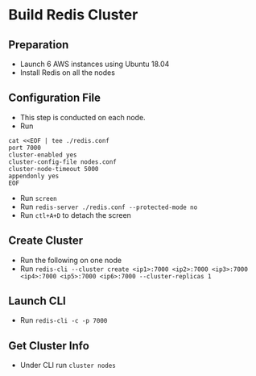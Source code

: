 # Build Redis Cluster

## Preparation
- Launch 6 AWS instances using Ubuntu 18.04
- Install Redis on all the nodes

## Configuration File
- This step is conducted on each node.
- Run
```
cat <<EOF | tee ./redis.conf
port 7000
cluster-enabled yes
cluster-config-file nodes.conf
cluster-node-timeout 5000
appendonly yes
EOF
```
- Run `screen`
- Run `redis-server ./redis.conf --protected-mode no`
- Run `ctl+A+D` to detach the screen

## Create Cluster
- Run the following on one node
- Run `redis-cli --cluster create <ip1>:7000 <ip2>:7000 <ip3>:7000 <ip4>:7000 <ip5>:7000 <ip6>:7000 --cluster-replicas 1`

## Launch CLI
- Run `redis-cli -c -p 7000`

## Get Cluster Info
- Under CLI run `cluster nodes`
